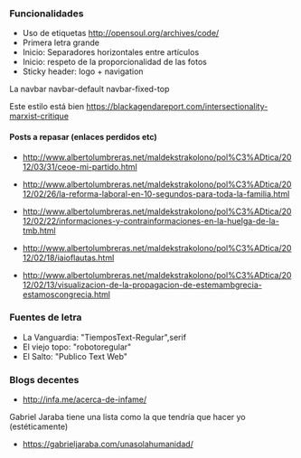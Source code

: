 ### Funcionalidades

* Uso de etiquetas http://opensoul.org/archives/code/
* Primera letra grande
* Inicio: Separadores horizontales entre artículos
* Inicio: respeto de la proporcionalidad de las fotos
* Sticky header: logo + navigation

La   navbar  navbar-default navbar-fixed-top

Este estilo está bien
https://blackagendareport.com/intersectionality-marxist-critique
  
#### Posts a repasar (enlaces perdidos etc)

* http://www.albertolumbreras.net/maldekstrakolono/pol%C3%ADtica/2012/03/31/ceoe-mi-partido.html

* http://www.albertolumbreras.net/maldekstrakolono/pol%C3%ADtica/2012/02/26/la-reforma-laboral-en-10-segundos-para-toda-la-familia.html

* http://www.albertolumbreras.net/maldekstrakolono/pol%C3%ADtica/2012/02/22/informaciones-y-contrainformaciones-en-la-huelga-de-la-tmb.html

* http://www.albertolumbreras.net/maldekstrakolono/pol%C3%ADtica/2012/02/18/iaioflautas.html

* http://www.albertolumbreras.net/maldekstrakolono/pol%C3%ADtica/2012/02/13/visualizacion-de-la-propagacion-de-estemambgrecia-estamoscongrecia.html

### Fuentes de letra

* La Vanguardia: "TiemposText-Regular",serif
* El viejo topo: "robotoregular"
* El Salto: "Publico Text Web"

### Blogs decentes

* http://infa.me/acerca-de-infame/

Gabriel Jaraba tiene una lista como la que tendría que hacer yo (estéticamente)

* https://gabrieljaraba.com/unasolahumanidad/
